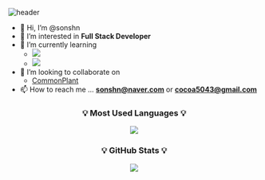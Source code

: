 ![header](https://capsule-render.vercel.app/api?type=waving&color=gradient&height=240&section=footer&text=Hi,%20there!%20🎉%20Welcome!%20☕&fontSize=48)

- 👋 Hi, I’m @sonshn
- 👀 I’m interested in **Full Stack Developer**
- 🌱 I’m currently learning
  - <img src="https://img.shields.io/badge/Spring-6DB33F?style=plastic&logo=Spring&logoColor=white"/></a>
  - <img src="https://img.shields.io/badge/Spring Boot-6DB33F?style=plastic&logo=Spring Boot&logoColor=white"/></a>
- 💞️ I’m looking to collaborate on
  - [CommonPlant](https://github.com/UMC-CommonPlant)
- 📫 How to reach me ... **sonshn@naver.com** or **cocoa5043@gmail.com**

<h3 align="center">💡 Most Used Languages 💡</h3>
<p align="center">
  <a href="https://github.com/$sonshn">
    <img align="center" src="https://github-readme-stats.vercel.app/api/top-langs/?username=sonshn&layout=compact&theme=monokai&card_width=240" />
  </a>
</p>
<h3 align="center">💡 GitHub Stats 💡</h3>
<p align="center">
  <a href="https://github.com/$sonshn">
    <img align="center" src="https://github-readme-stats.vercel.app/api?username=sonshn&count_private=true&show_icons=true&theme=calm&exclude_repo=" />
  </a>
</p>

<!---
sonshn/sonshn is a ✨ special ✨ repository because its `README.md` (this file) appears on your GitHub profile.
You can click the Preview link to take a look at your changes.
--->
